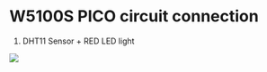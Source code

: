# W5100S PICO circuit connection

1) DHT11 Sensor + RED LED light

![][link-DHT11 led image]


[link-DHT11 led image]:https://github.com/ronpang/WIZnet-HK_Ron/blob/main/TCP/Post%206%20(main).PNG
